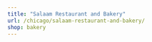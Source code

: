 ```yaml
---
title: "Salaam Restaurant and Bakery"
url: /chicago/salaam-restaurant-and-bakery/
shop: bakery
---
```

